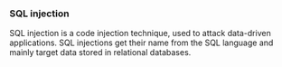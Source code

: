 ### SQL injection

SQL injection is a code injection technique, used to attack data-driven applications.
SQL injections get their name from the SQL language and mainly target data stored in relational databases.
